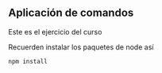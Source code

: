 ## Aplicación de comandos

Este es el ejercicio del curso

Recuerden instalar los paquetes de node así

```
npm install
```